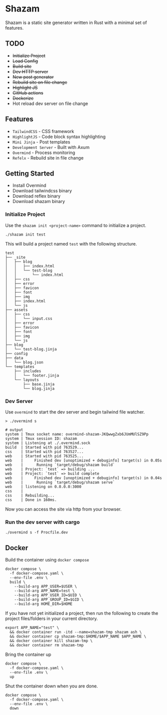 # Shazam
Shazam is a static site generator written in Rust with 
a minimal set of features.

## TODO
* ~~Initialize Project~~
* ~~Load Config~~
* ~~Build site~~
* ~~Dev HTTP server~~
* ~~New post generator~~
* ~~Rebuild site on file change~~
* ~~Highlight JS~~
* ~~GitHub actions~~
* ~~Dockerize~~
* Hot reload dev server on file change

## Features
* `TailwindCSS` - CSS framework
* `HighlightJS` - Code block syntax highlighting
* `Mini Jinja` - Post templates
* `Development Server` - Built with Axum
* `Overmind` - Process monitoring
* `Refelx` - Rebuild site in file change

## Getting Started
* Install Overmind
* Download tailwindcss binary
* Download reflex binary
* Download shazam binary

### Initialize Project
Use the `shazam init <project-name>` command to initialize a project.
```
./shazam init test
```

This will build a project named `test` with the following structure.
```
test
├── _site
│   ├── blog
│   │   ├── index.html
│   │   └── test-blog
│   │       └── index.html
│   ├── css
│   ├── error
│   ├── favicon
│   ├── font
│   ├── img
│   ├── index.html
│   └── js
├── assets
│   ├── css
│   │   └── input.css
│   ├── error
│   ├── favicon
│   ├── font
│   ├── img
│   └── js
├── blog
│   └── test-blog.jinja
├── config
├── data
│   └── blog.json
└── templates
    ├── includes
    │   └── footer.jinja
    └── layouts
        ├── base.jinja
        └── blog.jinja
```

### Dev Server
Use `overmind` to start the dev server and begin tailwind file watcher.
```
> ./overmind s

# output
system | Tmux socket name: overmind-shazam-JKQwwgZxb6JUmMUlSZ9Pp
system | Tmux session ID: shazam
system | Listening at ./.overmind.sock
build  | Started with pid 763529...
css    | Started with pid 763527...
web    | Started with pid 763525...
web    |     Finished dev [unoptimized + debuginfo] target(s) in 0.05s
web    |      Running `target/debug/shazam build`
web    | Project: `test` => building ...
web    | Project: `test` => build complete
web    |     Finished dev [unoptimized + debuginfo] target(s) in 0.04s
web    |      Running `target/debug/shazam serve`
web    | listening on 0.0.0.0:3000
css    | 
css    | Rebuilding...
css    | Done in 160ms.
```

Now you can access the site via http from your browser.

### Run the dev server with cargo
```
./overmind s -f Procfile.dev
```

## Docker
Build the container using `docker compose`
```
docker compose \
  -f docker-compose.yaml \
  --env-file .env \
  build \
    --build-arg APP_USER=$USER \
    --build-arg APP_NAME=test \
    --build-arg APP_USER_ID=$UID \
    --build-arg APP_GROUP_ID=$GID \
    --build-arg HOME_DIR=$HOME
```

If you have not yet initialized a project, then run the following to 
create the project files/folders in your current directory.
```
export APP_NAME="test" \
  && docker container run -itd --name=shazam-tmp shazam ash \
  && docker container cp shazam-tmp:$HOME/$APP_NAME $APP_NAME \
  && docker container kill shazam-tmp \
  && docker container rm shazam-tmp
```

Bring the container up
```
docker compose \
  -f docker-compose.yaml \
  --env-file .env \
  up
```

Shut the container down when you are done.
```
docker compose \
  -f docker-compose.yaml \
  --env-file .env \
  down
```